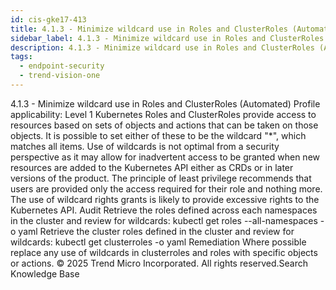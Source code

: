 ```yaml
---
id: cis-gke17-413
title: 4.1.3 - Minimize wildcard use in Roles and ClusterRoles (Automated)
sidebar_label: 4.1.3 - Minimize wildcard use in Roles and ClusterRoles (Automated)
description: 4.1.3 - Minimize wildcard use in Roles and ClusterRoles (Automated)
tags:
  - endpoint-security
  - trend-vision-one
---
```


 4.1.3 - Minimize wildcard use in Roles and ClusterRoles (Automated) Profile applicability: Level 1 Kubernetes Roles and ClusterRoles provide access to resources based on sets of objects and actions that can be taken on those objects. It is possible to set either of these to be the wildcard "*", which matches all items. Use of wildcards is not optimal from a security perspective as it may allow for inadvertent access to be granted when new resources are added to the Kubernetes API either as CRDs or in later versions of the product. The principle of least privilege recommends that users are provided only the access required for their role and nothing more. The use of wildcard rights grants is likely to provide excessive rights to the Kubernetes API. Audit Retrieve the roles defined across each namespaces in the cluster and review for wildcards: kubectl get roles --all-namespaces -o yaml Retrieve the cluster roles defined in the cluster and review for wildcards: kubectl get clusterroles -o yaml Remediation Where possible replace any use of wildcards in clusterroles and roles with specific objects or actions. © 2025 Trend Micro Incorporated. All rights reserved.Search Knowledge Base